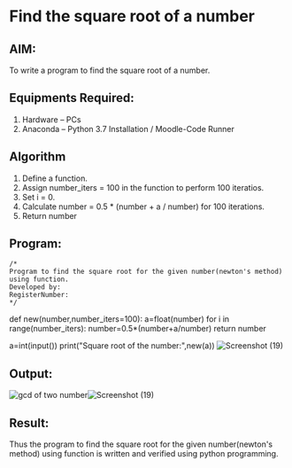 # Find the square root of a number

## AIM:
To write a program to find the square root of a number.

## Equipments Required:
1. Hardware – PCs
2. Anaconda – Python 3.7 Installation / Moodle-Code Runner

## Algorithm
1. Define a function.
2. Assign number_iters = 100 in the function to perform 100 iteratios.
3. Set i = 0.
4. Calculate  number = 0.5 * (number + a / number) for 100 iterations.
5. Return number

## Program:
```
/*
Program to find the square root for the given number(newton's method) using function.
Developed by: 
RegisterNumber:  
*/
```
def new(number,number_iters=100):
    a=float(number)
    for i in range(number_iters):
        number=0.5*(number+a/number)
    return number
    
a=int(input())
print("Square root of the number:",new(a))
![Screenshot (19)](https://user-images.githubusercontent.com/121163440/213866275-8f5c7cfd-6d95-4144-b7ec-7baa812827e0.png)


## Output:
![gcd of two number](gcd.png)![Screenshot (19)](https://user-images.githubusercontent.com/121163440/213866284-397504ad-6da9-4307-9e6d-3f18571cf232.png)



## Result:
Thus the program to find the square root for the given number(newton's method) using function is written and verified using python programming.
